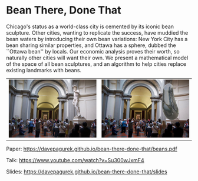 # Bean There, Done That

Chicago's status as a world-class city is cemented by its iconic bean sculpture. Other cities, wanting to replicate the success, have muddied the bean waters by introducing their own bean variations: New York City has a bean sharing similar properties, and Ottawa has a sphere, dubbed the ``Ottawa bean'' by locals. Our economic analysis proves their worth, so naturally other cities will want their own. We present a mathematical model of the space of all bean sculptures, and an algorithm to help cities replace existing landmarks with beans.

<table>
<tr>
<td>
<img src="./paper/img/david-tourists.jpg" />
</td>
<td>
<img src="./paper/img/david-tourists-bean.jpg" />
</td>
</tr>
</table>

Paper: https://davepagurek.github.io/bean-there-done-that/beans.pdf

Talk: https://www.youtube.com/watch?v=Su300wJxmF4

Slides: https://davepagurek.github.io/bean-there-done-that/slides
